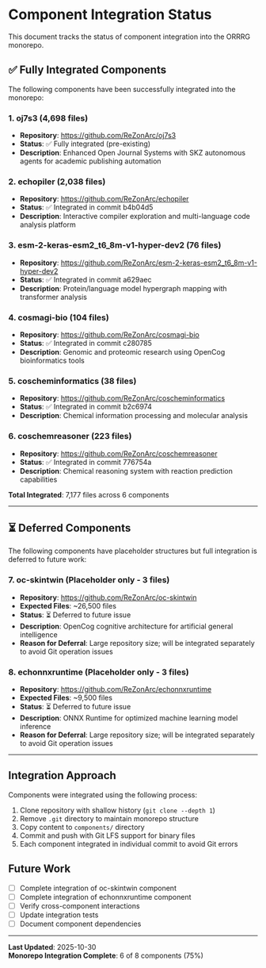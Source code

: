 # Component Integration Status

This document tracks the status of component integration into the ORRRG monorepo.

## ✅ Fully Integrated Components

The following components have been successfully integrated into the monorepo:

### 1. oj7s3 (4,698 files)
- **Repository**: https://github.com/ReZonArc/oj7s3
- **Status**: ✅ Fully integrated (pre-existing)
- **Description**: Enhanced Open Journal Systems with SKZ autonomous agents for academic publishing automation

### 2. echopiler (2,038 files)
- **Repository**: https://github.com/ReZonArc/echopiler
- **Status**: ✅ Integrated in commit b4b04d5
- **Description**: Interactive compiler exploration and multi-language code analysis platform

### 3. esm-2-keras-esm2_t6_8m-v1-hyper-dev2 (76 files)
- **Repository**: https://github.com/ReZonArc/esm-2-keras-esm2_t6_8m-v1-hyper-dev2
- **Status**: ✅ Integrated in commit a629aec
- **Description**: Protein/language model hypergraph mapping with transformer analysis

### 4. cosmagi-bio (104 files)
- **Repository**: https://github.com/ReZonArc/cosmagi-bio
- **Status**: ✅ Integrated in commit c280785
- **Description**: Genomic and proteomic research using OpenCog bioinformatics tools

### 5. coscheminformatics (38 files)
- **Repository**: https://github.com/ReZonArc/coscheminformatics
- **Status**: ✅ Integrated in commit b2c6974
- **Description**: Chemical information processing and molecular analysis

### 6. coschemreasoner (223 files)
- **Repository**: https://github.com/ReZonArc/coschemreasoner
- **Status**: ✅ Integrated in commit 776754a
- **Description**: Chemical reasoning system with reaction prediction capabilities

**Total Integrated**: 7,177 files across 6 components

---

## ⏳ Deferred Components

The following components have placeholder structures but full integration is deferred to future work:

### 7. oc-skintwin (Placeholder only - 3 files)
- **Repository**: https://github.com/ReZonArc/oc-skintwin
- **Expected Files**: ~26,500 files
- **Status**: ⏳ Deferred to future issue
- **Description**: OpenCog cognitive architecture for artificial general intelligence
- **Reason for Deferral**: Large repository size; will be integrated separately to avoid Git operation issues

### 8. echonnxruntime (Placeholder only - 3 files)
- **Repository**: https://github.com/ReZonArc/echonnxruntime
- **Expected Files**: ~9,500 files
- **Status**: ⏳ Deferred to future issue
- **Description**: ONNX Runtime for optimized machine learning model inference
- **Reason for Deferral**: Large repository size; will be integrated separately to avoid Git operation issues

---

## Integration Approach

Components were integrated using the following process:
1. Clone repository with shallow history (`git clone --depth 1`)
2. Remove `.git` directory to maintain monorepo structure
3. Copy content to `components/` directory
4. Commit and push with Git LFS support for binary files
5. Each component integrated in individual commit to avoid Git errors

## Future Work

- [ ] Complete integration of oc-skintwin component
- [ ] Complete integration of echonnxruntime component
- [ ] Verify cross-component interactions
- [ ] Update integration tests
- [ ] Document component dependencies

---

**Last Updated**: 2025-10-30  
**Monorepo Integration Complete**: 6 of 8 components (75%)
